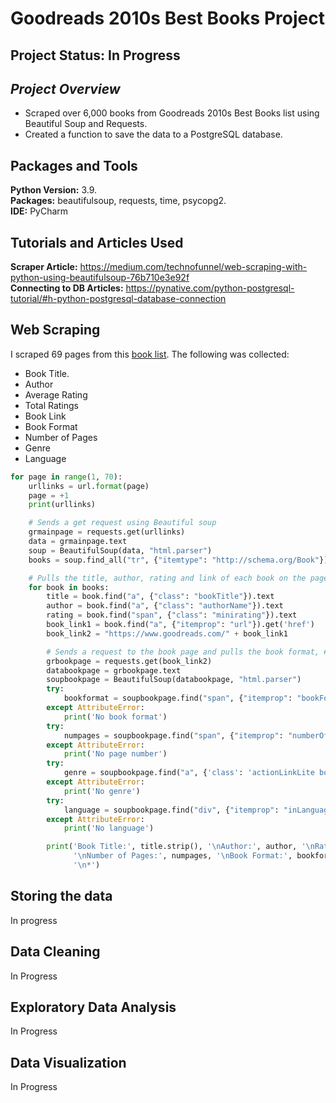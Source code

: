 # Goodreads 2010s Best Books Project

## Project Status: In Progress

## _Project Overview_
* Scraped over 6,000 books from Goodreads 2010s Best Books list using Beautiful Soup and Requests.
* Created a function to save the data to a PostgreSQL database.



## Packages and Tools
**Python Version:** 3.9.  
**Packages:** beautifulsoup, requests, time, psycopg2.   
**IDE:** PyCharm

## Tutorials and Articles Used
**Scraper Article:** <https://medium.com/technofunnel/web-scraping-with-python-using-beautifulsoup-76b710e3e92f>  
**Connecting to DB Articles:** <https://pynative.com/python-postgresql-tutorial/#h-python-postgresql-database-connection>

## Web Scraping
I scraped 69 pages from this [book list](https://www.goodreads.com/list/best_of_decade/2010?id=4093.Best_Books_of_the_Decade_2010s&page=1). The following was collected:  
* Book Title. 
* Author
* Average Rating
* Total Ratings
* Book Link
* Book Format
* Number of Pages
* Genre
* Language



```python
for page in range(1, 70):
    urllinks = url.format(page)
    page = +1
    print(urllinks)

    # Sends a get request using Beautiful soup
    grmainpage = requests.get(urllinks)
    data = grmainpage.text
    soup = BeautifulSoup(data, "html.parser")
    books = soup.find_all("tr", {"itemtype": "http://schema.org/Book"})  # Pulls all the titles listed on the page

    # Pulls the title, author, rating and link of each book on the page
    for book in books:
        title = book.find("a", {"class": "bookTitle"}).text
        author = book.find("a", {"class": "authorName"}).text
        rating = book.find("span", {"class": "minirating"}).text
        book_link1 = book.find("a", {"itemprop": "url"}).get('href')
        book_link2 = "https://www.goodreads.com/" + book_link1

        # Sends a request to the book page and pulls the book format, # of pages, genre and language
        grbookpage = requests.get(book_link2)
        databookpage = grbookpage.text
        soupbookpage = BeautifulSoup(databookpage, "html.parser")
        try:
            bookformat = soupbookpage.find("span", {"itemprop": "bookFormat"}).text
        except AttributeError:
            print('No book format')
        try:
            numpages = soupbookpage.find("span", {"itemprop": "numberOfPages"}).text
        except AttributeError:
            print('No page number')
        try:
            genre = soupbookpage.find("a", {'class': 'actionLinkLite bookPageGenreLink'}).text
        except AttributeError:
            print('No genre')
        try:
            language = soupbookpage.find("div", {"itemprop": "inLanguage"}).text
        except AttributeError:
            print('No language')

        print('Book Title:', title.strip(), '\nAuthor:', author, '\nRating:', rating, '\nLink:', book_link2,
              '\nNumber of Pages:', numpages, '\nBook Format:', bookformat, '\nGenre:', genre, '\nLanguage:', language,
              '\n*')
```

## Storing the data

In progress

## Data Cleaning

In Progress

## Exploratory Data Analysis
In Progress

## Data Visualization
In Progress
